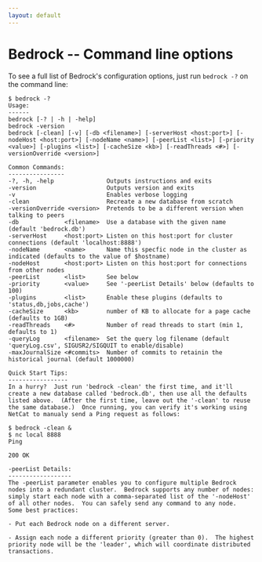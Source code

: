 ```yaml
---
layout: default
---
```


# Bedrock -- Command line options
To see a full list of Bedrock's configuration options, just run `bedrock -?` on the command line:

	$ bedrock -?
	Usage:
	------
	bedrock [-? | -h | -help]
	bedrock -version
	bedrock [-clean] [-v] [-db <filename>] [-serverHost <host:port>] [-nodeHost <host:port>] [-nodeName <name>] [-peerList <list>] [-priority <value>] [-plugins <list>] [-cacheSize <kb>] [-readThreads <#>] [-versionOverride <version>]

	Common Commands:
	----------------
	-?, -h, -help               Outputs instructions and exits
	-version                    Outputs version and exits
	-v                          Enables verbose logging
	-clean                      Recreate a new database from scratch
	-versionOverride <version>  Pretends to be a different version when talking to peers
	-db             <filename>  Use a database with the given name (default 'bedrock.db')
	-serverHost     <host:port> Listen on this host:port for cluster connections (default 'localhost:8888')
	-nodeName       <name>      Name this specfic node in the cluster as indicated (defaults to the value of $hostname)
	-nodeHost       <host:port> Listen on this host:port for connections from other nodes
	-peerList       <list>      See below
	-priority       <value>     See '-peerList Details' below (defaults to 100)
	-plugins        <list>      Enable these plugins (defaults to 'status,db,jobs,cache')
	-cacheSize      <kb>        number of KB to allocate for a page cache (defaults to 1GB)
	-readThreads    <#>         Number of read threads to start (min 1, defaults to 1)
	-queryLog       <filename>  Set the query log filename (default 'queryLog.csv', SIGUSR2/SIGQUIT to enable/disable)
	-maxJournalSize <#commits>  Number of commits to retainin the historical journal (default 1000000)

	Quick Start Tips:
	-----------------
	In a hurry?  Just run 'bedrock -clean' the first time, and it'll create a new database called 'bedrock.db', then use all the defaults listed above.  (After the first time, leave out the '-clean' to reuse the same database.)  Once running, you can verify it's working using NetCat to manualy send a Ping request as follows:

	$ bedrock -clean &
	$ nc local 8888
	Ping

	200 OK

	-peerList Details:
	------------------
	The -peerList parameter enables you to configure multiple Bedrock nodes into a redundant cluster.  Bedrock supports any number of nodes: simply start each node with a comma-separated list of the '-nodeHost' of all other nodes.  You can safely send any command to any node.  Some best practices:

	- Put each Bedrock node on a different server.

	- Assign each node a different priority (greater than 0).  The highest priority node will be the 'leader', which will coordinate distributed transactions.


